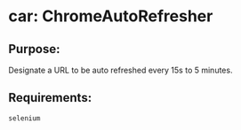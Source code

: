 # car: ChromeAutoRefresher

## Purpose:
Designate a URL to be auto refreshed every 15s to 5 minutes.

## Requirements:

`selenium`
